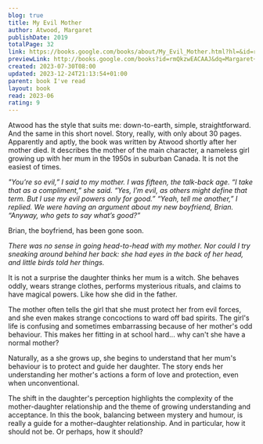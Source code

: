 ```yaml
---
blog: true
title: My Evil Mother
author: Atwood, Margaret
publishDate: 2019
totalPage: 32
link: https://books.google.com/books/about/My_Evil_Mother.html?hl=&id=rmQkzwEACAAJ
previewLink: http://books.google.com/books?id=rmQkzwEACAAJ&dq=Margaret+Atwood,+My+evil+mother&hl=&as_pt=BOOKS&cd=1&source=gbs_api
created: 2023-07-30T08:00
updated: 2023-12-24T21:13:54+01:00
parent: book I've read
layout: book
read: 2023-06
rating: 9
---
```

  
Atwood has the style that suits me: down-to-earth, simple, straightforward.  And the same in this short novel.  Story, really, with only about 30 pages.  Apparently and aptly, the book was written by Atwood shortly after her mother died.  It describes the mother of the main character, a nameless girl growing up with her mum in the 1950s in suburban Canada.  It is not the easiest of times.  
  
_"You’re so evil,” I said to my mother. I was fifteen, the talk-back age. “I take that as a compliment,” she said. “Yes, I’m evil, as others might define that term. But I use my evil powers only for good.” “Yeah, tell me another,” I replied. We were having an argument about my new boyfriend, Brian. “Anyway, who gets to say what’s good?”_  
  
Brian, the boyfriend, has been gone soon.    
  
_There was no sense in going head-to-head with my mother. Nor could I try sneaking around behind her back: she had eyes in the back of her head, and little birds told her things._  
  
It is not a surprise the daughter thinks her mum is a witch.  She behaves oddly, wears strange clothes, performs mysterious rituals, and claims to have magical powers.  Like how she did in the father.  
  
The mother often tells the girl that she must protect her from evil forces, and she even makes strange concoctions to ward off bad spirits. The girl's life is confusing and sometimes embarrassing because of her mother's odd behaviour.  This makes her fitting in at school hard... why can't she have a normal mother?  
  
Naturally, as a she grows up, she begins to understand that her mum's behaviour is to protect and guide her daughter.  The story ends her understanding her mother's actions a form of love and protection, even when unconventional.  
  
The shift in the daughter's perception highlights the complexity of the mother-daughter relationship and the theme of growing understanding and acceptance.  In this the book, balancing between mystery and humour, is really a guide for a mother–daughter relationship.  And in particular, how it should not be.  Or perhaps, how it should?